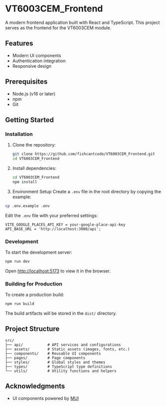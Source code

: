 ﻿# VT6003CEM_Frontend

A modern frontend application built with React and TypeScript. This project serves as the frontend for the VT6003CEM module.

## Features

- Modern UI components
- Authentication integration
- Responsive design

## Prerequisites

- Node.js (v16 or later)
- npm 
- Git

## Getting Started

### Installation

1. Clone the repository:
   ```bash
   git clone https://github.com/fishcantcode/VT6003CEM_Frontend.git
   cd VT6003CEM_Frontend
   ```

2. Install dependencies:
   ```bash
   cd VT6003CEM_Frontend
   npm install
   ```
3. Environment Setup
Create a `.env` file in the root directory by copying the example:
```bash
cp .env.example .env
```

Edit the `.env` file with your preferred settings:
```
VITE_GOOGLE_PLACES_API_KEY = your-google-place-api-key
API_BASE_URL = 'http://localhost:3000/api';
```
### Development

To start the development server:

```bash
npm run dev
```

Open [http://localhost:5173](http://localhost:5173) to view it in the browser.

### Building for Production

To create a production build:

```bash
npm run build
```

The build artifacts will be stored in the `dist/` directory.

## Project Structure

```
src/
├── api/           # API services and configurations
├── assets/        # Static assets (images, fonts, etc.)
├── components/    # Reusable UI components
├── pages/         # Page components
├── styles/        # Global styles and themes
├── types/         # TypeScript type definitions
└── utils/         # Utility functions and helpers
```

## Acknowledgments

- UI components powered by [MUI](https://mui.com/)
